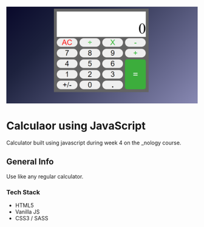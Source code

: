 ![Calculator JS](./assets/images/calculator-js.png)
# Calculaor using JavaScript
Calculator built using javascript during week 4 on the _nology course.

## General Info
Use like any regular calculator.

### Tech Stack
- HTML5
- Vanilla JS
- CSS3 / SASS

